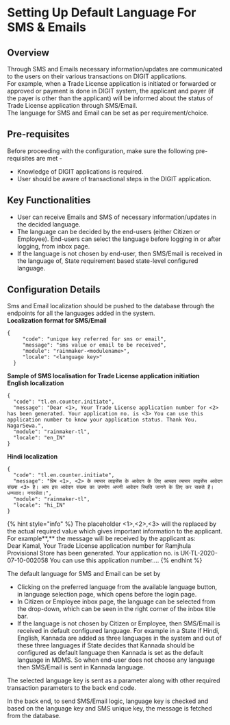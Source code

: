 # Setting Up Default Language For SMS & Emails

## Overview

Through SMS and Emails necessary information/updates are communicated to the users on their various transactions on DIGIT applications.  
For example, when a Trade License application is initiated or forwarded or approved or payment is done in DIGIT system, the applicant and payer \(if the payer is other than the applicant\) will be informed about the status of Trade License application through SMS/Email.  
The language for SMS and Email can be set as per requirement/choice.

## Pre-requisites

Before proceeding with the configuration, make sure the following pre-requisites are met -

* Knowledge of DIGIT applications is required.
* User should be aware of transactional steps in the DIGIT application.

## Key Functionalities

* User can receive Emails and SMS of necessary information/updates in the decided language.
* The language can be decided by the end-users \(either Citizen or Employee\). End-users can select the language before logging in or after logging, from inbox page.
* If the language is not chosen by end-user, then SMS/Email is received in the language of, State requirement based state-level configured language.

## Configuration Details

Sms and Email localization should be pushed to the database through the endpoints for all the languages added in the system.  
**Localization format for SMS/Email**

```text
{
     "code": "unique key referred for sms or email",
     "message": "sms value or email to be received",
     "module": "rainmaker-<modulename>",
     "locale": "<language key>"
  }
```

**Sample of SMS localisation for Trade License application initiation**  
**English localization**

```text
{
  "code": "tl.en.counter.initiate",
  "message": "Dear <1>, Your Trade License application number for <2> has been generated. Your application no. is <3> You can use this application number to know your application status. Thank You. NagarSewa.",
  "module": "rainmaker-tl",
  "locale": "en_IN"
}
```

**Hindi localization**

```text
{
  "code": "tl.en.counter.initiate",
  "message": "प्रिय <1>, <2> के व्यापार लाइसेंस के आवेदन के लिए आपका व्यापार लाइसेंस आवेदन संख्या <3> है। आप इस आवेदन संख्या का उपयोग अपनी आवेदन स्थिति जानने के लिए कर सकते हैं। धन्यवाद। नगरसेवा।",
  "module": "rainmaker-tl",
  "locale": "hi_IN"
}
```

{% hint style="info" %}
The placeholder &lt;1&gt;,&lt;2&gt;,&lt;3&gt; will the replaced by the actual required value which gives important information to the applicant.  
For example**,** the message will be received by the applicant as:  
Dear Kamal, Your Trade License application number for Ramjhula Provisional Store has been generated. Your application no. is UK-TL-2020-07-10-002058 You can use this application number….
{% endhint %}

The default language for SMS and Email can be set by

* Clicking on the preferred language from the available language button, in language selection page, which opens before the login page.
* In Citizen or Employee inbox page, the language can be selected from the drop-down, which can be seen in the right corner of the inbox title bar.
* If the language is not chosen by Citizen or Employee, then SMS/Email is received in default configured language. For example in a State if Hindi, English, Kannada are added as three languages in the system and out of these three languages if State decides that Kannada should be configured as default language then Kannada is set as the default language in MDMS. So when end-user does not choose any language then SMS/Email is sent in Kannada language.

The selected language key is sent as a parameter along with other required transaction parameters to the back end code.

In the back end, to send SMS/Email logic, language key is checked and based on the language key and SMS unique key, the message is fetched from the database.

